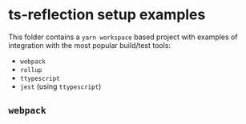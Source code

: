 # ts-reflection setup examples

This folder contains a `yarn workspace` based project with examples of integration with the most popular build/test tools:

- `webpack`
- `rollup`
- `ttypescript`
- `jest` (using `ttypescript`)

## `webpack`

